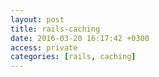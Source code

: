 ```yaml
---
layout: post
title: rails-caching
date: 2016-03-20 16:17:42 +0300
access: private
categories: [rails, caching]
---
```


